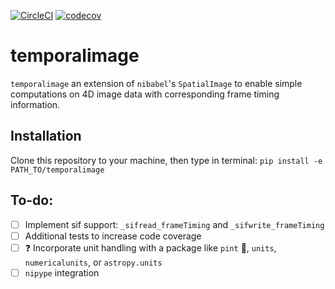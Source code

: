 [![CircleCI](https://circleci.com/gh/bilgelm/temporalimage.svg?style=svg)](https://circleci.com/gh/bilgelm/temporalimage)
[![codecov](https://codecov.io/gh/bilgelm/temporalimage/branch/master/graph/badge.svg)](https://codecov.io/gh/bilgelm/temporalimage)

# temporalimage

`temporalimage` an extension of `nibabel`'s `SpatialImage` to enable simple
computations on 4D image data with corresponding frame timing information.

## Installation
Clone this repository to your machine, then type in terminal:
`pip install -e PATH_TO/temporalimage`

## To-do:
- [ ] Implement sif support: `_sifread_frameTiming` and `_sifwrite_frameTiming`
- [ ] Additional tests to increase code coverage
- [ ] :question: Incorporate unit handling with a package like `pint` :beer:, `units`, `numericalunits`, or `astropy.units`
- [ ] `nipype` integration
